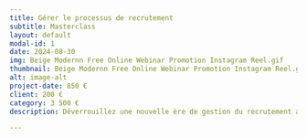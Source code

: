 ```yaml
---
title: Gérer le processus de recrutement
subtitle: Masterclass
layout: default
modal-id: 1
date: 2024-08-30
img: Beige Modernn Free Online Webinar Promotion Instagram Reel.gif
thumbnail: Beige Modernn Free Online Webinar Promotion Instagram Reel.gif
alt: image-alt
project-date: 850 €
client: 200 €
category: 3 500 €
description: Déverrouillez une nouvelle ère de gestion du recrutement avec l'Intelligence Artificielle. Conçu pour répondre aux besoins des entreprises en expansion, cette masterclass vous permet de gérer efficacement tout le processus de recrutement, de la recherche de candidats à la rédaction de descriptions de poste attractifs. Utilisez l'intelligence de ChatGPT pour affiner vos approches et capter l'attention des candidats les plus qualifiés. Avec notre série de requêtes optimisées, transformez votre manière d'embaucher les futurs talents de votre organisation.

---
```

